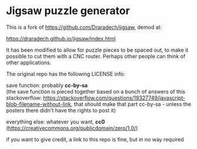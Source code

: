 # Jigsaw puzzle generator

This is a fork of https://github.com/Draradech/jigsaw, demod at:

https://draradech.github.io/jigsaw/index.html

It has been modified to allow for puzzle pieces to be spaced out, to make it possible to cut them with a CNC router. Perhaps other people can think of other applications.

The original repo has the following LICENSE info:

save function: probably **cc-by-sa**  
(the save function is pieced together based on a bunch of answers of this stackoverflow:
https://stackoverflow.com/questions/19327749/javascript-blob-filename-without-link, that
should make that part cc-by-sa - unless the posters there didn't have the rights to post it)

everything else: whatever you want, **cc0** (https://creativecommons.org/publicdomain/zero/1.0/)

if you want to give credit, a link to this repo is fine, but in no way required
